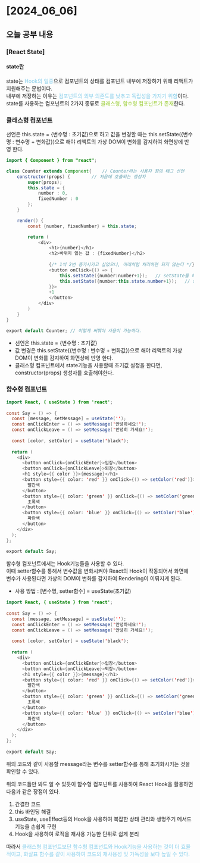 # [2024_06_06]

## 오늘 공부 내용
### [React State]
#### state란
state는 <span style="color:skyblue">Hook의 일종</span>으로 컴포넌트의 상태를 컴포넌트 내부에 저장하기 위해 리액트가 지원해주는 문법이다. 
<br>내부에 저장하는 이유는 <span style="color:skyblue">컴포넌트의 외부 의존도를 낮추고 독립성을 가지기 위함</span>이다.
<br>state를 사용하는 컴포넌트의 2가지 종류로 <span style="color:yellowgreen">클래스형, 함수형 컴포넌트가 존재</span>한다.

### 클래스형 컴포넌트

선언은 this.state = {변수명 : 초기값}으로 하고 값을 변경할 때는 this.setState({변수명 : 변수명 + 변화값})으로 해야 리액트의 가상 DOM이 변화를 감지하여 화면상에 반영 한다.

``` java
import { Component } from "react";

class Counter extends Component{    // Counter라는 사용자 정의 태그 선언
    constructor(props) {        // 처음에 호출되는 생성자
        super(props);
        this.state = {
            number : 0,
            fixedNumber : 0
        };
    }

    render() {
        const {number, fixedNumber} = this.state;

        return (
            <div>
                <h1>{number}</h1>
                <h2>바뀌지 않는 값 : {fixedNumber}</h2>
                
                {/* 1씩 2번 증가시키고 싶었으나, 아래처럼 처리하면 되지 않는다 */}
                <button onClick={() => {
                    this.setState({number:number+1});   // setState를 해줘야 React가 감지하여 반영할 수 있다.
                    this.setState({number:this.state.number+1});   // setState를 해줘야 React가 감지하여 반영할 수 있다.
                }}>
                +1
                </button>
            </div>
        )
    }
}

export default Counter; // 이렇게 써쭤야 사용이 가능하다.
```
- 선언은 this.state = {변수명 : 초기값}
- 값 변경은 this.setState({변수명 : 변수명 + 변화값})으로 해야 리액트의 가상 DOM이 변화를 감지하여 화면상에 반영 한다.
- 클래스형 컴포넌트에서 state기능을 사용할때 초기값 설정을 한다면, constructor(props) 생성자를 호출해야한다.

### 함수형 컴포넌트

``` java
import React, { useState } from 'react';
 
const Say = () => {
  const [message, setMessage] = useState('');
  const onClickEnter = () => setMessage('안녕하세요!');
  const onClickLeave = () => setMessage('안녕히 가세요!');
 
  const [color, setColor] = useState('black');
 
  return (
    <div>
      <button onClick={onClickEnter}>입장</button>
      <button onClick={onClickLeave}>퇴장</button>
      <h1 style={{ color }}>{message}</h1>
      <button style={{ color: 'red' }} onClick={() => setColor('red')}>
        빨간색
      </button>
      <button style={{ color: 'green' }} onClick={() => setColor('green')}>
        초록색
      </button>
      <button style={{ color: 'blue' }} onClick={() => setColor('blue')}>
        파란색
      </button>
    </div>
  );
};
 
export default Say;
```

함수형 컴포넌트에서는 Hook기능들을 사용할 수 있다. <br>이때 setter함수를 통해서 변수값을 변화시켜야 React의 Hook이 작동되어서 화면에 변수가 사용된다면 가상의 DOM이 변화를 감지하여 Rendering이 이뤄지게 된다.

- 사용 방법 : [변수명, setter함수] = useState(초기값)

``` java
import React, { useState } from 'react';
 
const Say = () => {
  const [message, setMessage] = useState('');
  const onClickEnter = () => setMessage('안녕하세요!');
  const onClickLeave = () => setMessage('안녕히 가세요!');
 
  const [color, setColor] = useState('black');
 
  return (
    <div>
      <button onClick={onClickEnter}>입장</button>
      <button onClick={onClickLeave}>퇴장</button>
      <h1 style={{ color }}>{message}</h1>
      <button style={{ color: 'red' }} onClick={() => setColor('red')}>
        빨간색
      </button>
      <button style={{ color: 'green' }} onClick={() => setColor('green')}>
        초록색
      </button>
      <button style={{ color: 'blue' }} onClick={() => setColor('blue')}>
        파란색
      </button>
    </div>
  );
};
 
export default Say;
```

위의 코드와 같이 사용할 message라는 변수를 setter함수를 통해 초기화시키는 것을 확인할 수 있다.

위의 코드들만 봐도 알 수 있듯이 함수형 컴포넌트를 사용하여 React Hook을 활용하면 다음과 같은 장점이 있다.

1. 간결한 코드
2. this 바인딩 해결
3. useState, useEffect등의 Hook을 사용하여 복잡한 상태 관리와 생명주기 메서드 기능을 손쉽게 구현
4. Hook을 사용하여 로직을 재사용 가능한 단위로 쉽게 분리

따라서 <span style="color:skyblue">클래스형 컴포넌트보단 함수형 컴포넌트와 Hook기능을 사용하는 것이 더 효율적이고, 화살표 함수를 같이 사용하여 코드의 재사용성 및 가독성을 보다 높일 수 있다.</span>